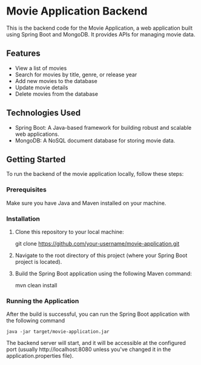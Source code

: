 
# Movie Application Backend

This is the backend code for the Movie Application, a web application built using Spring Boot and MongoDB. It provides APIs for managing movie data.

## Features

- View a list of movies
- Search for movies by title, genre, or release year
- Add new movies to the database
- Update movie details
- Delete movies from the database

## Technologies Used

- Spring Boot: A Java-based framework for building robust and scalable web applications.
- MongoDB: A NoSQL document database for storing movie data.

## Getting Started

To run the backend of the movie application locally, follow these steps:

### Prerequisites

Make sure you have Java and Maven installed on your machine.

### Installation

1. Clone this repository to your local machine:

   git clone https://github.com/your-username/movie-application.git

2. Navigate to the root directory of this project (where your Spring Boot project is located).

3. Build the Spring Boot application using the following Maven command:
   
    mvn clean install
   
### Running the Application

After the build is successful, you can run the Spring Boot application with the following command
    
    java -jar target/movie-application.jar
    
The backend server will start, and it will be accessible at the configured port (usually http://localhost:8080 unless you've changed it in the application.properties file).
